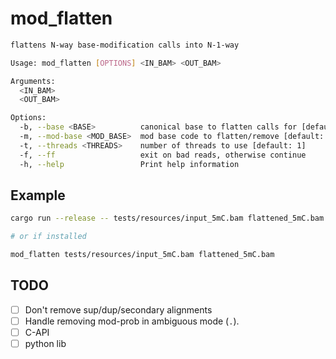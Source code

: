 # mod_flatten

```bash
flattens N-way base-modification calls into N-1-way

Usage: mod_flatten [OPTIONS] <IN_BAM> <OUT_BAM>

Arguments:
  <IN_BAM>
  <OUT_BAM>

Options:
  -b, --base <BASE>          canonical base to flatten calls for [default: C]
  -m, --mod-base <MOD_BASE>  mod base code to flatten/remove [default: h]
  -t, --threads <THREADS>    number of threads to use [default: 1]
  -f, --ff                   exit on bad reads, otherwise continue
  -h, --help                 Print help information
```

## Example
```bash
cargo run --release -- tests/resources/input_5mC.bam flattened_5mC.bam

# or if installed

mod_flatten tests/resources/input_5mC.bam flattened_5mC.bam
```

## TODO
- [ ] Don't remove sup/dup/secondary alignments
- [ ] Handle removing mod-prob in ambiguous mode (`.`).
- [ ] C-API
- [ ] python lib
